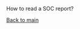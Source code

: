 How to read a SOC report?

[Back to main](https://bg0007.github.io/misteries/how_to_read_a_soc.html/index.md)
